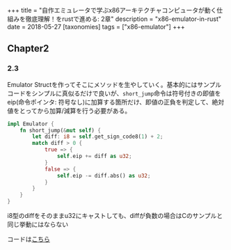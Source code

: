 +++
title = "自作エミュレータで学ぶx86アーキテクチャコンピュータが動く仕組みを徹底理解！をrustで進める: 2章"
description = "x86-emulator-in-rust"
date = 2018-05-27
[taxonomies]
tags = ["x86-emulator"]
+++

## Chapter2
### 2.3
Emulator Structを作ってそこにメソッドを生やしていく。基本的にはサンプルコードをシンプルに真似るだけで良いが、`short_jump`命令は符号付きの即値をeip(命令ポインタ: 符号なし)に加算する箇所だけ、即値の正負を判定して、絶対値をとってから加算/減算を行う必要がある。
~~~rust
impl Emulator {
    fn short_jump(&mut self) {
        let diff: i8 = self.get_sign_code8(1) + 2;
        match diff > 0 {
            true => {
                self.eip += diff as u32;
            }
            false => {
                self.eip -= diff.abs() as u32;
            }
        }
    }
}
~~~

i8型のdiffをそのままu32にキャストしても、diffが負数の場合はCのサンプルと同じ挙動にはならない

コードは[こちら](https://github.com/k-o-ta/rust_emu/tree/emu2.3)

